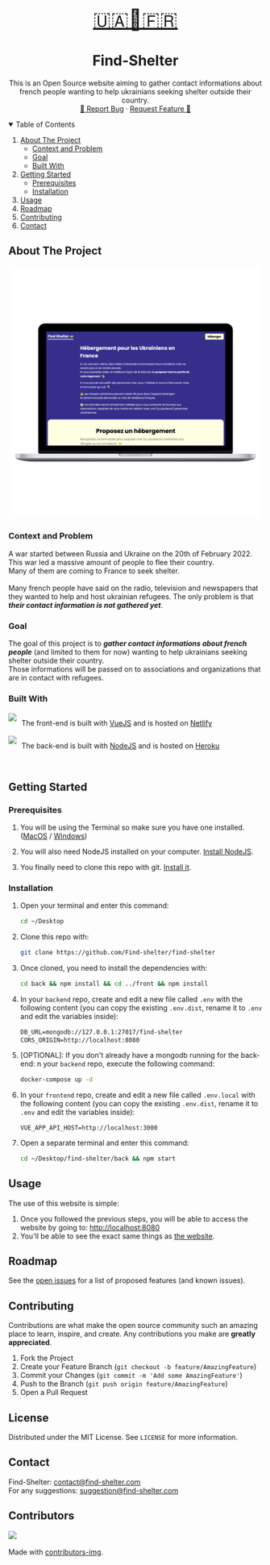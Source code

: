 <!-- PROJECT LOGO -->
<br />
<p align="center">
  <a href="https://github.com/fabrahaingo/find-shelter">
    <p align="center" style="font-size: 2.5rem;">🇺🇦🏡🇫🇷</p>
  </a>

  <h1 align="center">Find-Shelter</h3>

  <p align="center">
    This is an Open Source website aiming to gather contact informations about french people wanting
    to help ukrainians seeking shelter outside their country.
    <br />
    <a href="https://github.com/fabrahaingo/find-shelter/issues">🐛 Report Bug</a>
    ·
    <a href="https://github.com/fabrahaingo/find-shelter/issues">Request Feature 🌟</a>
  </p>
</p>

<!-- TABLE OF CONTENTS -->
<details open="open">
  <summary>Table of Contents</summary>
  <ol>
    <li>
      <a href="#about-the-project">About The Project</a>
      <ul>
        <li><a href="#context-and-problem">Context and Problem</a></li>
        <li><a href="#goal">Goal</a></li>
        <li><a href="#built-with">Built With</a></li>
      </ul>
    </li>
    <li>
      <a href="#getting-started">Getting Started</a>
      <ul>
        <li><a href="#prerequisites">Prerequisites</a></li>
        <li><a href="#installation">Installation</a></li>
      </ul>
    </li>
    <li><a href="#usage">Usage</a></li>
    <li><a href="#roadmap">Roadmap</a></li>
    <li><a href="#contributing">Contributing</a></li>
    <!-- <li><a href="#license">License</a></li> -->
    <li><a href="#contact">Contact</a></li>
    <!-- <li><a href="#acknowledgements">Acknowledgements</a></li> -->
  </ol>
</details>

<!-- ABOUT THE PROJECT -->
## About The Project

<div align=center>
    <img src="./img/screen_computer.png" style="height: 500px;" />
</div>

### Context and Problem

A war started between Russia and Ukraine on the 20th of February 2022.<br />
This war led a massive amount of people to flee their country.<br />
Many of them are coming to France to seek shelter.<br />
<br />
Many french people have said on the radio, television and newspapers that they wanted to help and host ukrainian refugees. The only problem is that ***their contact information is not gathered yet***.<br />

### Goal

The goal of this project is to ***gather contact informations about french people*** (and limited to them for now) wanting to help ukrainians seeking shelter outside their country.<br />
Those informations will be passed on to associations and organizations that are in contact with refugees.<br />

### Built With

<div style="display: flex; align-items: center;">
    <!-- add the logo of vuejs from their website -->
    <img src="https://vuejs.org/images/logo.png" style="height: 40px; margin-right: 10px;" />
    <p>The front-end is built with <a href="https://vuejs.org/">VueJS</a> and is hosted on <a href="https://netlify.com/">Netlify</a> </p>
</div>

<div style="display: flex; align-items: center;">
    <!-- add the logo of nodejs from their website -->
    <img src="https://nodejs.org/static/images/logo.svg" style="height: 40px; margin-right: 10px;" />
    <p>The back-end is built with <a href="https://nodejs.org/en/">NodeJS</a> and is hosted on <a href="https://www.heroku.com">Heroku</a></p>
</div>
<br />

## Getting Started

### Prerequisites

1. You will be using the Terminal so make sure you have one installed. ([MacOS](https://support.apple.com/fr-fr/guide/terminal/apd5265185d-f365-44cb-8b09-71a064a42125/mac) / [Windows](https://www.microsoft.com/fr-fr/p/windows-terminal/9n0dx20hk701?activetab=pivot:overviewtab))

2. You will also need NodeJS installed on your computer. [Install NodeJS](https://nodejs.org/en/download/).

3. You finally need to clone this repo with git. [Install it](https://git-scm.com/book/en/v2/Getting-Started-Installing-Git).

### Installation

1. Open your terminal and enter this command:

   ```sh
   cd ~/Desktop
   ```

2. Clone this repo with:

   ```sh
   git clone https://github.com/Find-shelter/find-shelter
   ```

3. Once cloned, you need to install the dependencies with:

   ```sh
   cd back && npm install && cd ../front && npm install
   ```

4. In your `backend` repo, create and edit a new file called `.env` with the following content (you can copy the existing `.env.dist`, rename it to `.env` and edit the variables inside):

    ```.env
    DB_URL=mongodb://127.0.0.1:27017/find-shelter
    CORS_ORIGIN=http://localhost:8080
    ```

5. [OPTIONAL]: If you don't already have a mongodb running for the back-end: n your `backend` repo, execute the following command:

    ```sh
    docker-compose up -d
    ```

6. In your `frontend` repo, create and edit a new file called `.env.local` with the following content (you can copy the existing `.env.dist`, rename it to `.env` and edit the variables inside):

    ```.env.local
    VUE_APP_API_HOST=http://localhost:3000
    ```

7. Open a separate terminal and enter this command:

   ```sh
   cd ~/Desktop/find-shelter/back && npm start
   ```

<!-- USAGE EXAMPLES -->
## Usage

The use of this website is simple:

1. Once you followed the previous steps, you will be able to access the website by going to: <http://localhost:8080>
2. You'll be able to see the exact same things as [the website](https://www.find-shelter.com).

<!-- ROADMAP -->
## Roadmap

See the [open issues](https://github.com/fabrahaingo/find-shelter) for a list of proposed features (and known issues).

<!-- CONTRIBUTING -->
## Contributing

Contributions are what make the open source community such an amazing place to learn, inspire, and create. Any contributions you make are **greatly appreciated**.

1. Fork the Project
2. Create your Feature Branch (`git checkout -b feature/AmazingFeature`)
3. Commit your Changes (`git commit -m 'Add some AmazingFeature'`)
4. Push to the Branch (`git push origin feature/AmazingFeature`)
5. Open a Pull Request

<!-- LICENSE -->
## License

Distributed under the MIT License. See `LICENSE` for more information.

<!-- CONTACT -->
## Contact

Find-Shelter: [contact@find-shelter.com](mailto:contact@find-shelter.com)<br />
For any suggestions: [suggestion@find-shelter.com](mailto:suggestion@find-shelter.com)

<!-- ACKNOWLEDGEMENTS -->

<!-- ## Acknowledgements

- [GitHub Emoji Cheat Sheet](https://www.webpagefx.com/tools/emoji-cheat-sheet)
- [Img Shields](https://shields.io)
- [Choose an Open Source License](https://choosealicense.com)
- [GitHub Pages](https://pages.github.com)
- [Animate.css](https://daneden.github.io/animate.css)
- [Loaders.css](https://connoratherton.com/loaders)
- [Slick Carousel](https://kenwheeler.github.io/slick)
- [Smooth Scroll](https://github.com/cferdinandi/smooth-scroll)
- [Sticky Kit](http://leafo.net/sticky-kit)
- [JVectorMap](http://jvectormap.com)
- [Font Awesome](https://fontawesome.com) -->

## Contributors

<a href="https://github.com/Find-shelter/find-shelter/graphs/contributors">
  <img src="https://contrib.rocks/image?repo=Find-shelter/find-shelter" />
</a>

Made with [contributors-img](https://contrib.rocks).
